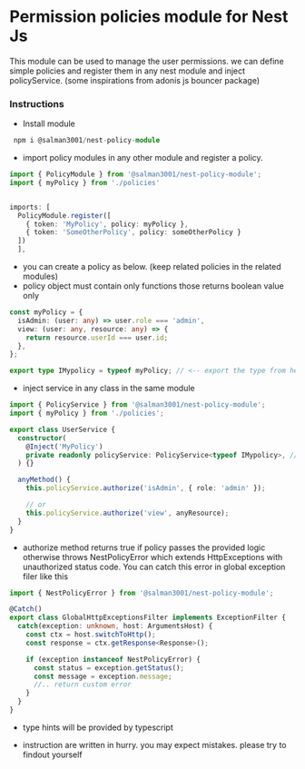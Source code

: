 # Permission policies module for Nest Js

This module can be used to manage the user permissions. we can define simple policies and register them in any nest module and inject policyService. (some inspirations from adonis js bouncer package)

### Instructions

- Install module

```typescript
 npm i @salman3001/nest-policy-module
```

- import policy modules in any other module and register a policy.

```typescript
import { PolicyModule } from '@salman3001/nest-policy-module';
import { myPolicy } from './policies'


imports: [
  PolicyModule.register([
    { token: 'MyPolicy', policy: myPolicy },
    { token: 'SomeOtherPolicy', policy: someOtherPolicy }
  ])
  ],

```

- you can create a policy as below. (keep related policies in the related modules)
- policy object must contain only functions those returns boolean value only

```typescript
const myPolicy = {
  isAdmin: (user: any) => user.role === 'admin',
  view: (user: any, resource: any) => {
    return resource.userId === user.id;
  },
};

export type IMypolicy = typeof myPolicy; // <-- export the type from here as it will be used while injecting service
```

- inject service in any class in the same module

```typescript
import { PolicyService } from '@salman3001/nest-policy-module';
import { myPolicy } from './policies';

export class UserService {
  constructor(
    @Inject('MyPolicy')
    private readonly policyService: PolicyService<typeof IMypolicy>, // provide generic for typehints,
  ) {}

  anyMethod() {
    this.policyService.authorize('isAdmin', { role: 'admin' });

    // or
    this.policyService.authorize('view', anyResource);
  }
}
```

- authorize method returns true if policy passes the provided logic otherwise throws NestPolicyError which extends HttpExceptions with unauthorized status code. You can catch this error in global exception filer like this

```typescript
import { NestPolicyError } from '@salman3001/nest-policy-module';

@Catch()
export class GlobalHttpExceptionsFilter implements ExceptionFilter {
  catch(exception: unknown, host: ArgumentsHost) {
    const ctx = host.switchToHttp();
    const response = ctx.getResponse<Response>();

    if (exception instanceof NestPolicyError) {
      const status = exception.getStatus();
      const message = exception.message;
      //.. return custom error
    }
  }
}
```

- type hints will be provided by typescript

- instruction are written in hurry. you may expect mistakes. please try to findout yourself
